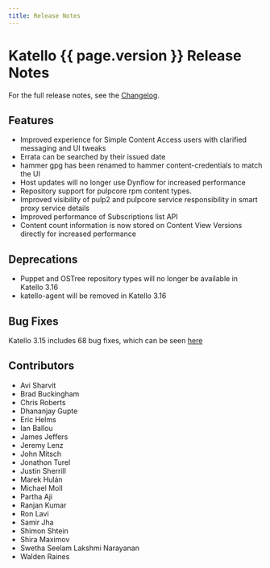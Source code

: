 ```yaml
---
title: Release Notes
---
```


# Katello {{ page.version }} Release Notes

For the full release notes, see the [Changelog](https://github.com/Katello/katello/blob/KATELLO-3.15/CHANGELOG.md).

## Features

* Improved experience for Simple Content Access users with clarified messaging and UI tweaks
* Errata can be searched by their issued date
* hammer gpg has been renamed to hammer content-credentials to match the UI
* Host updates will no longer use Dynflow for increased performance
* Repository support for pulpcore rpm content types.
* Improved visibility of pulp2 and pulpcore service responsibility in smart proxy service details
* Improved performance of Subscriptions list API
* Content count information is now stored on Content View Versions directly for increased performance

## Deprecations

* Puppet and OSTree repository types will no longer be available in Katello 3.16
* katello-agent will be removed in Katello 3.16

## Bug Fixes


Katello 3.15 includes 68 bug fixes, which can be seen [here](https://projects.theforeman.org/projects/katello/issues?utf8=%E2%9C%93&set_filter=1&sort=id%3Adesc&f%5B%5D=status_id&op%5Bstatus_id%5D=c&f%5B%5D=fixed_version_id&op%5Bfixed_version_id%5D=%3D&v%5Bfixed_version_id%5D%5B%5D=1131&f%5B%5D=tracker_id&op%5Btracker_id%5D=%3D&v%5Btracker_id%5D%5B%5D=1&f%5B%5D=&c%5B%5D=tracker&c%5B%5D=status&c%5B%5D=priority&c%5B%5D=subject&c%5B%5D=author&c%5B%5D=assigned_to&c%5B%5D=updated_on&c%5B%5D=category&c%5B%5D=fixed_version&group_by=)

## Contributors

* Avi Sharvit
* Brad Buckingham
* Chris Roberts
* Dhananjay Gupte
* Eric Helms
* Ian Ballou
* James Jeffers
* Jeremy Lenz
* John Mitsch
* Jonathon Turel
* Justin Sherrill
* Marek Hulán
* Michael Moll
* Partha Aji
* Ranjan Kumar
* Ron Lavi
* Samir Jha
* Shimon Shtein
* Shira Maximov
* Swetha Seelam Lakshmi Narayanan
* Walden Raines

